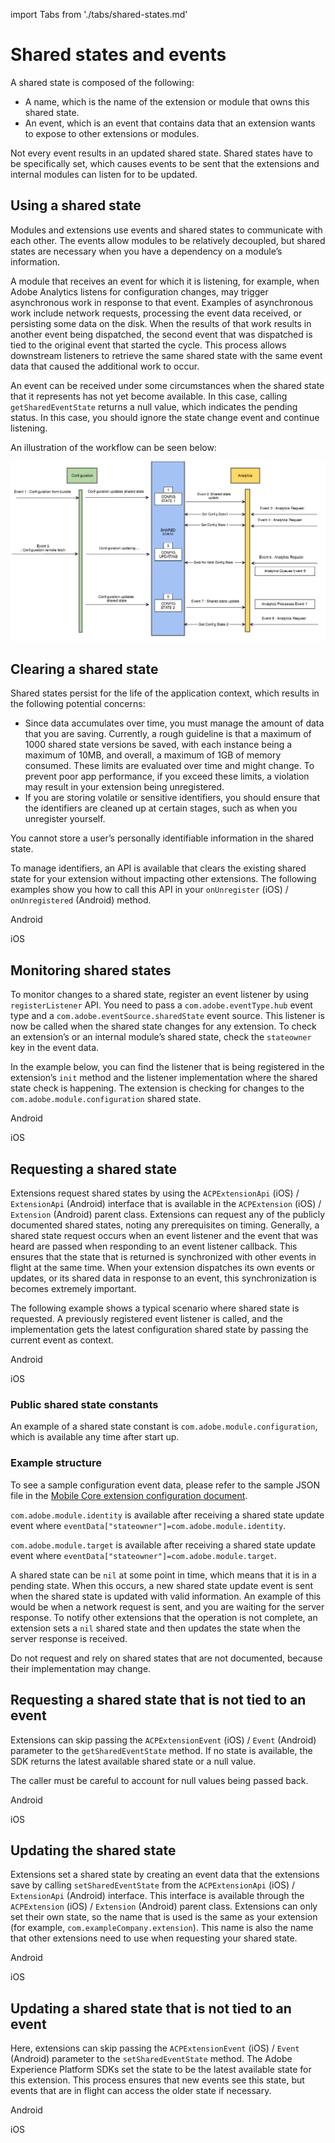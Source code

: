 import Tabs from './tabs/shared-states.md'

# Shared states and events

A shared state is composed of the following:

* A name, which is the name of the extension or module that owns this shared state.
* An event, which is an event that contains data that an extension wants to expose to other extensions or modules.

<InlineAlert variant="warning" slots="text"/>

Not every event results in an updated shared state. Shared states have to be specifically set, which causes events to be sent that the extensions and internal modules can listen for to be updated.

## Using a shared state

Modules and extensions use events and shared states to communicate with each other. The events allow modules to be relatively decoupled, but shared states are necessary when you have a dependency on a module’s information.

A module that receives an event for which it is listening, for example, when Adobe Analytics listens for configuration changes, may trigger asynchronous work in response to that event. Examples of asynchronous work include network requests, processing the event data received, or persisting some data on the disk. When the results of that work results in another event being dispatched, the second event that was dispatched is tied to the original event that started the cycle. This process allows downstream listeners to retrieve the same shared state with the same event data that caused the additional work to occur.

<InlineAlert variant="warning" slots="text"/>

An event can be received under some circumstances when the shared state that it represents has not yet become available. In this case, calling `getSharedEventState` returns a null value, which indicates the pending status. In this case, you should ignore the state change event and continue listening.

An illustration of the workflow can be seen below:

![](./assets/shared-states/lifecycle.png)

## Clearing a shared state

Shared states persist for the life of the application context, which results in the following potential concerns:

* Since data accumulates over time, you must manage the amount of data that you are saving. Currently, a rough guideline is that a maximum of 1000 shared state versions be saved, with each instance being a maximum of 10MB, and overall, a maximum of 1GB of memory consumed. These limits are evaluated over time and might change. To prevent poor app performance, if you exceed these limits, a violation may result in your extension being unregistered.
* If you are storing volatile or sensitive identifiers, you should ensure that the identifiers are cleaned up at certain stages, such as when you unregister yourself.    

<InlineAlert variant="info" slots="text"/>

You cannot store a user’s personally identifiable information in the shared state.

To manage identifiers, an API is available that clears the existing shared state for your extension without impacting other extensions. The following examples show you how to call this API in your `onUnregister` (iOS) / `onUnregistered` (Android) method.

<TabsBlock orientation="horizontal" slots="heading, content" repeat="2"/>

Android

<Tabs query="platform=android&task=clear"/>

iOS

<Tabs query="platform=ios&task=clear"/>

## Monitoring shared states

To monitor changes to a shared state, register an event listener by using `registerListener` API. You need to pass a `com.adobe.eventType.hub` event type and a `com.adobe.eventSource.sharedState` event source. This listener is now be called when the shared state changes for any extension. To check an extension’s or an internal module’s shared state, check the `stateowner` key in the event data.

In the example below, you can find the listener that is being registered in the extension’s `init` method and the listener implementation where the shared state check is happening. The extension is checking for changes to the `com.adobe.module.configuration` shared state.

<TabsBlock orientation="horizontal" slots="heading, content" repeat="2"/>

Android

<Tabs query="platform=android&task=monitor"/>

iOS

<Tabs query="platform=ios&task=monitor"/>

## Requesting a shared state

Extensions request shared states by using the `ACPExtensionApi` (iOS) / `ExtensionApi` (Android) interface that is available in the `ACPExtension` (iOS) / `Extension` (Android) parent class. Extensions can request any of the publicly documented shared states, noting any prerequisites on timing. Generally, a shared state request occurs when an event listener and the event that was heard are passed when responding to an event listener callback. This ensures that the state that is returned is synchronized with other events in flight at the same time. When your extension dispatches its own events or updates, or its shared data in response to an event, this synchronization is becomes extremely important.

The following example shows a typical scenario where shared state is requested. A previously registered event listener is called, and the implementation gets the latest configuration shared state by passing the current event as context.

<TabsBlock orientation="horizontal" slots="heading, content" repeat="2"/>

Android

<Tabs query="platform=android&task=request"/>

iOS

<Tabs query="platform=ios&task=request"/>

### Public shared state constants

An example of a shared state constant is `com.adobe.module.configuration`, which is available any time after start up.

### Example structure

To see a sample configuration event data, please refer to the sample JSON file in the [Mobile Core extension configuration document](../mobile-core/configuration/index.md#sample-configuration).

`com.adobe.module.identity` is available after receiving a shared state update event where `eventData["stateowner"]=com.adobe.module.identity`.

`com.adobe.module.target` is available after receiving a shared state update event where `eventData["stateowner"]=com.adobe.module.target`.

A shared state can be `nil` at some point in time, which means that it is in a pending state. When this occurs, a new shared state update event is sent when the shared state is updated with valid information. An example of this would be when a network request is sent, and you are waiting for the server response. To notify other extensions that the operation is not complete, an extension sets a `nil` shared state and then updates the state when the server response is received.

<InlineAlert variant="warning" slots="text"/>

Do not request and rely on shared states that are not documented, because their implementation may change.

## Requesting a shared state that is not tied to an event

Extensions can skip passing the `ACPExtensionEvent` (iOS) / `Event` (Android) parameter to the `getSharedEventState` method. If no state is available, the SDK returns the latest available shared state or a null value.

<InlineAlert variant="info" slots="text"/>

The caller must be careful to account for null values being passed back.

<TabsBlock orientation="horizontal" slots="heading, content" repeat="2"/>

Android

<Tabs query="platform=android&task=request-not-tied"/>

iOS

<Tabs query="platform=ios&task=request-not-tied"/>

## Updating the shared state

Extensions set a shared state by creating an event data that the extensions save by calling `setSharedEventState` from the `ACPExtensionApi` (iOS) / `ExtensionApi` (Android) interface. This interface is available through the `ACPExtension` (iOS) / `Extension` (Android) parent class. Extensions can only set their own state, so the name that is used is the same as your extension (for example, `com.exampleCompany.extension`). This name is also the name that other extensions need to use when requesting your shared state.

<TabsBlock orientation="horizontal" slots="heading, content" repeat="2"/>

Android

<Tabs query="platform=android&task=update"/>

iOS

<Tabs query="platform=ios&task=update"/>

## Updating a shared state that is not tied to an event

Here, extensions can skip passing the `ACPExtensionEvent` (iOS) / `Event` (Android) parameter to the `setSharedEventState` method. The Adobe Experience Platform SDKs set the state to be the latest available state for this extension. This process ensures that new events see this state, but events that are in flight can access the older state if necessary.

<TabsBlock orientation="horizontal" slots="heading, content" repeat="2"/>

Android

<Tabs query="platform=android&task=update-not-tied"/>

iOS

<Tabs query="platform=ios&task=update-not-tied"/>